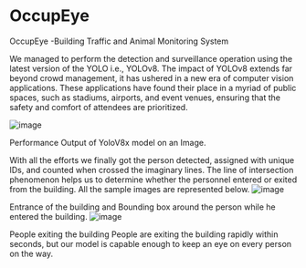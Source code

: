 # OccupEye
OccupEye -Building Traffic and Animal Monitoring System

We managed to perform the detection and surveillance operation using the latest version of the YOLO i.e., YOLOv8. The impact of YOLOv8 extends far beyond crowd management, it has ushered in a new era of computer vision applications. These applications have found their place in a myriad of public spaces, such as stadiums, airports, and event venues, ensuring that the safety and comfort of attendees are prioritized. 

![image](https://github.com/user-attachments/assets/e102cbbc-9a03-4c0c-8aca-d452aeafd0ed)

Performance Output of YoloV8x model on an Image.  

With all the efforts we finally got the person detected, assigned with unique IDs, and counted when crossed the imaginary lines. The line of intersection phenomenon helps us to determine whether the personnel entered or exited from the building. All the sample images are represented below.
![image](https://github.com/user-attachments/assets/159d41e0-4574-4cc8-95f3-9dcef913f179)

Entrance of the building and Bounding box around the person while he entered the building.
![image](https://github.com/user-attachments/assets/a831b953-5fc6-41e2-8757-64f86f0a8f54)

People exiting the building
People are exiting the building rapidly within seconds, but our model is capable enough to keep an eye on every person on the way. 
